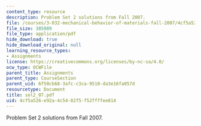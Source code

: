 ```yaml
---
content_type: resource
description: Problem Set 2 solutions from Fall 2007.
file: /courses/3-032-mechanical-behavior-of-materials-fall-2007/4cf5a526e92a4c5482f5f52ffffee814_sol2_07.pdf
file_size: 385989
file_type: application/pdf
hide_download: true
hide_download_original: null
learning_resource_types:
- Assignments
license: https://creativecommons.org/licenses/by-nc-sa/4.0/
ocw_type: OCWFile
parent_title: Assignments
parent_type: CourseSection
parent_uid: 6f50cb68-3afc-c3ca-9510-da3e16fa057d
resourcetype: Document
title: sol2_07.pdf
uid: 4cf5a526-e92a-4c54-82f5-f52ffffee814
---
```

Problem Set 2 solutions from Fall 2007.